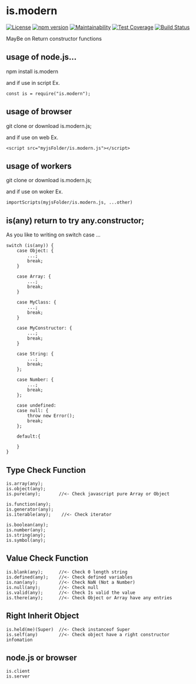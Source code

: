 # is.modern

[![License](https://img.shields.io/badge/License-GPL%20v3-blue.svg)](./LICENSE)
[![npm version](https://badge.fury.io/js/is.modern.svg)](https://badge.fury.io/js/is.modern)
[![Maintainability](https://api.codeclimate.com/v1/badges/1c30f575649d0f79088a/maintainability)](https://codeclimate.com/github/johnny-shaman/is.modern/maintainability)
[![Test Coverage](https://api.codeclimate.com/v1/badges/1c30f575649d0f79088a/test_coverage)](https://codeclimate.com/github/johnny-shaman/is.modern/test_coverage)
[![Build Status](https://travis-ci.org/johnny-shaman/is.modern.svg?branch=v0.5)](https://travis-ci.org/johnny-shaman/is.modern)

MayBe on Return constructor functions

## usage of node.js...

npm install is.modern

and if use in script Ex.

    const is = require("is.modern");


## usage of browser

git clone or download is.modern.js;

and if use on web Ex.

    <script src="myjsFolder/is.modern.js"></script>
    

## usage of workers

git clone or download is.modern.js;

and if use on woker Ex.

    importScripts(myjsFolder/is.modern.js, ...other)


## is(any) return to try any.constructor;
    
As you like to writing on switch case ...

    switch (is(any)) {
        case Object: {
            ...;
            break;
        }

        case Array: {
            ...;
            break;
        }

        case MyClass: {
            ...;
            break;
        }

        case MyConstructor: {
            ...;
            break;
        }

        case String: {
            ...;
            break;
        };

        case Number: {
            ...;
            break;
        };

        case undefined:
        case null: {
            throw new Error();
            break;
        };

        default:{
            
        }
    }

## Type Check Function

    is.array(any);
    is.object(any);
    is.pure(any);       //<- Check javascript pure Array or Object

    is.function(any);
    is.generator(any);
    is.iterable(any);    //<- Check iterator

    is.boolean(any);
    is.number(any);
    is.string(any);
    is.symbol(any);

## Value Check Function

    is.blank(any);      //<- Check 0 length string
    is.defined(any);    //<- Check defined variables
    is.nan(any);        //<- Check NaN (Not a Number)
    is.null(any);       //<- Check null
    is.valid(any);      //<- Check Is valid the value
    is.there(any);      //<- Check Object or Array have any entries

## Right Inherit Object

    is.held(me)(Super)  //<- Check instanceof Super
    is.self(any)        //<- Check object have a right constructor infomation
    
## node.js or browser

    is.client
    is.server
